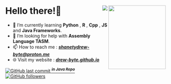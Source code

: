 <html>
<h1>
Hello there!👋 <img src ="https://media.giphy.com/media/v0dGnTDFgEr68myH0C/giphy.gif"/ align ="right" height ="200" width ="180"><img src = "https://komarev.com/ghpvc/?username=drew-bytel&color=191919&label=Profile%20Views&style=for-the-badge" align="right"/>
</h1>
  

<body>


- 🌱 I’m currently learning **Python** , **R** , **Cpp** , **JS** and **Java Frameworks**.
- 🤔 I’m looking for help with **Assembly Language TASM**.
- 📫 How to reach me : <b><i>shanetydrew-byte@proton.me</i></b>
- 🌐 Visit my website : <a href="https://drew-byte.github.io/"> <b><i>drew-byte.github.io</i></b>

![GitHub last commit](https://img.shields.io/github/last-commit/drew-byte/java_code) <sup><strong><i> in Java Repo </i></strong></sup>
![GitHub followers](https://img.shields.io/github/followers/drew-byte?style=social)
</body>
</html>


